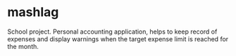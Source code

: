 # mashlag
School project. Personal accounting application, helps to keep record of expenses and display warnings when the target expense limit is reached for the month.
